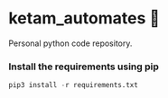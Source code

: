 # ketam_automates :crab:
Personal python code repository. 

### Install the requirements using pip
```python
pip3 install -r requirements.txt
```